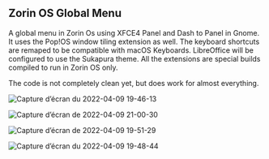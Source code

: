 ## Zorin OS Global Menu ##

A global menu in Zorin Os using XFCE4 Panel and Dash to Panel in Gnome. It uses the Pop!OS window tiling extension as well. The keyboard shortcuts are remaped to be compatible with macOS Keyboards.
LibreOffice will be configured to use the Sukapura theme.
All the extensions are special builds compiled to run in Zorin OS only.

The code is not completely clean yet, but does work for almost everything.

![Capture d’écran du 2022-04-09 19-46-13](https://user-images.githubusercontent.com/2520948/202896100-0c500882-6984-4e56-9abd-de9558d2ecb4.png)

![Capture d’écran de 2022-04-09 21-00-30](https://user-images.githubusercontent.com/2520948/202896415-a49c1b65-5386-4b7a-8f55-738141c99ab6.png)

![Capture d’écran de 2022-04-09 19-51-29](https://user-images.githubusercontent.com/2520948/202896423-788dee58-a5b6-43c4-8c84-418adefcd171.png)

![Capture d’écran du 2022-04-09 19-48-44](https://user-images.githubusercontent.com/2520948/202896444-027d83ad-91e4-4423-a38a-898615683d1a.png)

